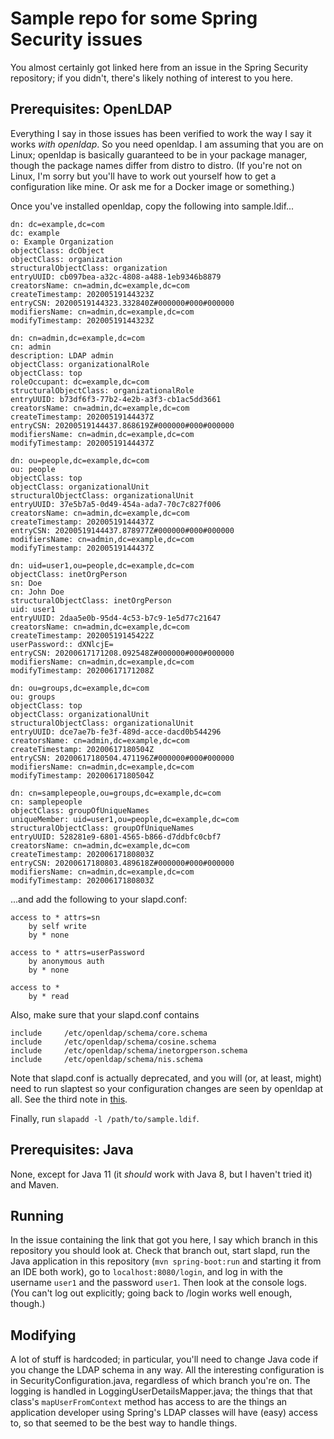 # Sample repo for some Spring Security issues

You almost certainly got linked here from an issue in the Spring Security
repository; if you didn't, there's likely nothing of interest to you here.

## Prerequisites: OpenLDAP

Everything I say in those issues has been verified to work the way I say it
works *with openldap*. So you need openldap. I am assuming that you are on
Linux; openldap is basically guaranteed to be in your package manager, though
the package names differ from distro to distro. (If you're not on Linux, I'm
sorry but you'll have to work out yourself how to get a configuration like
mine. Or ask me for a Docker image or something.) 

Once you've installed openldap, copy the following into sample.ldif...
```
dn: dc=example,dc=com
dc: example
o: Example Organization
objectClass: dcObject
objectClass: organization
structuralObjectClass: organization
entryUUID: cb097bea-a32c-4808-a488-1eb9346b8879
creatorsName: cn=admin,dc=example,dc=com
createTimestamp: 20200519144323Z
entryCSN: 20200519144323.332840Z#000000#000#000000
modifiersName: cn=admin,dc=example,dc=com
modifyTimestamp: 20200519144323Z

dn: cn=admin,dc=example,dc=com
cn: admin
description: LDAP admin
objectClass: organizationalRole
objectClass: top
roleOccupant: dc=example,dc=com
structuralObjectClass: organizationalRole
entryUUID: b73df6f3-77b2-4e2b-a3f3-cb1ac5dd3661
creatorsName: cn=admin,dc=example,dc=com
createTimestamp: 20200519144437Z
entryCSN: 20200519144437.868619Z#000000#000#000000
modifiersName: cn=admin,dc=example,dc=com
modifyTimestamp: 20200519144437Z

dn: ou=people,dc=example,dc=com
ou: people
objectClass: top
objectClass: organizationalUnit
structuralObjectClass: organizationalUnit
entryUUID: 37e5b7a5-0d49-454a-ada7-70c7c827f006
creatorsName: cn=admin,dc=example,dc=com
createTimestamp: 20200519144437Z
entryCSN: 20200519144437.878977Z#000000#000#000000
modifiersName: cn=admin,dc=example,dc=com
modifyTimestamp: 20200519144437Z

dn: uid=user1,ou=people,dc=example,dc=com
objectClass: inetOrgPerson
sn: Doe
cn: John Doe
structuralObjectClass: inetOrgPerson
uid: user1
entryUUID: 2daa5e0b-95d4-4c53-b7c9-1e5d77c21647
creatorsName: cn=admin,dc=example,dc=com
createTimestamp: 20200519145422Z
userPassword:: dXNlcjE=
entryCSN: 20200617171208.092548Z#000000#000#000000
modifiersName: cn=admin,dc=example,dc=com
modifyTimestamp: 20200617171208Z

dn: ou=groups,dc=example,dc=com
ou: groups
objectClass: top
objectClass: organizationalUnit
structuralObjectClass: organizationalUnit
entryUUID: dce7ae7b-fe3f-489d-acce-dacd0b544296
creatorsName: cn=admin,dc=example,dc=com
createTimestamp: 20200617180504Z
entryCSN: 20200617180504.471196Z#000000#000#000000
modifiersName: cn=admin,dc=example,dc=com
modifyTimestamp: 20200617180504Z

dn: cn=samplepeople,ou=groups,dc=example,dc=com
cn: samplepeople
objectClass: groupOfUniqueNames
uniqueMember: uid=user1,ou=people,dc=example,dc=com
structuralObjectClass: groupOfUniqueNames
entryUUID: 528281e9-6801-4565-b866-d7ddbfc0cbf7
creatorsName: cn=admin,dc=example,dc=com
createTimestamp: 20200617180803Z
entryCSN: 20200617180803.489618Z#000000#000#000000
modifiersName: cn=admin,dc=example,dc=com
modifyTimestamp: 20200617180803Z
```
...and add the following to your slapd.conf: 
```
access to * attrs=sn
	by self write
	by * none

access to * attrs=userPassword
	by anonymous auth
	by * none

access to *
	by * read
```
Also, make sure that your slapd.conf contains
```
include		/etc/openldap/schema/core.schema
include 	/etc/openldap/schema/cosine.schema
include 	/etc/openldap/schema/inetorgperson.schema
include 	/etc/openldap/schema/nis.schema
```
Note that slapd.conf is actually deprecated, and you will (or, at least, might) need to run
slaptest so your configuration changes are seen by openldap at all. See the
third note in
[this](https://wiki.archlinux.org/index.php/OpenLDAP#The_server).

Finally, run `slapadd -l /path/to/sample.ldif`.

## Prerequisites: Java

None, except for Java 11 (it *should* work with Java 8, but I haven't tried
it) and Maven.

## Running

In the issue containing the link that got you here, I say which branch in this
repository you should look at. Check that branch out, start slapd, run the Java
application in this repository (`mvn spring-boot:run` and starting it from an
IDE both work), go to `localhost:8080/login`, and log in with the username
`user1` and the password `user1`. Then look at the console logs. (You can't log
out explicitly; going back to /login works well enough, though.)

## Modifying

A lot of stuff is hardcoded; in particular, you'll need to change Java code if
you change the LDAP schema in any way. All the interesting configuration is in
SecurityConfiguration.java, regardless of which branch you're on. The logging
is handled in LoggingUserDetailsMapper.java; the things that that class's
`mapUserFromContext` method has access to are the things an application
developer using Spring's LDAP classes will have (easy) access to, so that
seemed to be the best way to handle things.
